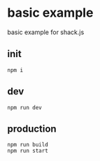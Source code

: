 # basic example

basic example for shack.js

## init

```
npm i
```

## dev

```
npm run dev
```


## production

```
npm run build
npm run start
```